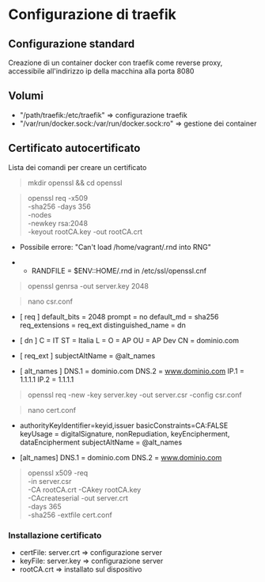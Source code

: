 # Configurazione di traefik

## Configurazione standard
Creazione di un container docker con traefik come reverse proxy, accessibile all'indirizzo ip della macchina alla porta 8080

## Volumi
- "/path/traefik:/etc/traefik" => configurazione traefik
- "/var/run/docker.sock:/var/run/docker.sock:ro" => gestione dei container 

## Certificato autocertificato
Lista dei comandi per creare un certificato

> mkdir openssl && cd openssl

> openssl req -x509 \
            -sha256 -days 356 \
            -nodes \
            -newkey rsa:2048 \
            -keyout rootCA.key -out rootCA.crt 

* Possibile errore: "Can't load /home/vagrant/.rnd into RNG"

* * RANDFILE = $ENV::HOME/.rnd in /etc/ssl/openssl.cnf

> openssl genrsa -out server.key 2048

> nano csr.conf

* [ req ]
default_bits = 2048
prompt = no
default_md = sha256
req_extensions = req_ext
distinguished_name = dn

* [ dn ]
C = IT
ST = Italia
L = 
O = AP 
OU = AP Dev
CN = dominio.com

* [ req_ext ]
subjectAltName = @alt_names

* [ alt_names ]
DNS.1 = dominio.com
DNS.2 = www.dominio.com
IP.1 = 1.1.1.1
IP.2 = 1.1.1.1

> openssl req -new -key server.key -out server.csr -config csr.conf

> nano cert.conf

* authorityKeyIdentifier=keyid,issuer
basicConstraints=CA:FALSE
keyUsage = digitalSignature, nonRepudiation, keyEncipherment, dataEncipherment
subjectAltName = @alt_names

* [alt_names]
DNS.1 = dominio.com
DNS.2 = www.dominio.com

> openssl x509 -req \
    -in server.csr \
    -CA rootCA.crt -CAkey rootCA.key \
    -CAcreateserial -out server.crt \
    -days 365 \
    -sha256 -extfile cert.conf

### Installazione certificato

- certFile: server.crt => configurazione server
- keyFile: server.key => configurazione server
- rootCA.crt => installato sul dispositivo